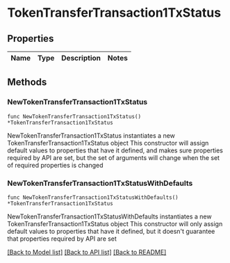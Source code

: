 # TokenTransferTransaction1TxStatus

## Properties

Name | Type | Description | Notes
------------ | ------------- | ------------- | -------------

## Methods

### NewTokenTransferTransaction1TxStatus

`func NewTokenTransferTransaction1TxStatus() *TokenTransferTransaction1TxStatus`

NewTokenTransferTransaction1TxStatus instantiates a new TokenTransferTransaction1TxStatus object
This constructor will assign default values to properties that have it defined,
and makes sure properties required by API are set, but the set of arguments
will change when the set of required properties is changed

### NewTokenTransferTransaction1TxStatusWithDefaults

`func NewTokenTransferTransaction1TxStatusWithDefaults() *TokenTransferTransaction1TxStatus`

NewTokenTransferTransaction1TxStatusWithDefaults instantiates a new TokenTransferTransaction1TxStatus object
This constructor will only assign default values to properties that have it defined,
but it doesn't guarantee that properties required by API are set


[[Back to Model list]](../README.md#documentation-for-models) [[Back to API list]](../README.md#documentation-for-api-endpoints) [[Back to README]](../README.md)


